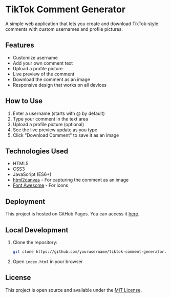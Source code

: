 # TikTok Comment Generator

A simple web application that lets you create and download TikTok-style comments with custom usernames and profile pictures.

## Features

- Customize username
- Add your own comment text
- Upload a profile picture
- Live preview of the comment
- Download the comment as an image
- Responsive design that works on all devices

## How to Use

1. Enter a username (starts with @ by default)
2. Type your comment in the text area
3. Upload a profile picture (optional)
4. See the live preview update as you type
5. Click "Download Comment" to save it as an image

## Technologies Used

- HTML5
- CSS3
- JavaScript (ES6+)
- [html2canvas](https://html2canvas.hertzen.com/) - For capturing the comment as an image
- [Font Awesome](https://fontawesome.com/) - For icons

## Deployment

This project is hosted on GitHub Pages. You can access it [here](https://yourusername.github.io/tiktok-comment-generator/).

## Local Development

1. Clone the repository:
   ```bash
   git clone https://github.com/yourusername/tiktok-comment-generator.git
   ```
2. Open `index.html` in your browser

## License

This project is open source and available under the [MIT License](LICENSE).
